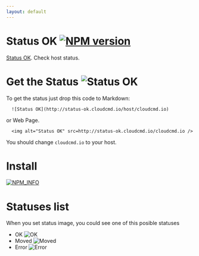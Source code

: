 ```yaml
---
layout: default
---
```


Status OK [![NPM version][NPMIMGURL]][NPMURL]
===============
[NPMIMGURL]:                https://badge.fury.io/js/thecat.png
[NPM_INFO_IMG]:             https://nodei.co/npm/status-ok.png?downloads=true&&stars
[NPMURL]:                   https://npmjs.org/package/status-ok "npm"

[Status OK](http://coderaiser.github.io/status-ok "Status OK"). Check host status.

Get the Status ![Status OK](http://status-ok.cloudcmd.io/host/status-ok.cloudcmd.io/ "Status")
===============
To get the status just drop this code to Markdown:

```
  ![Status OK](http://status-ok.cloudcmd.io/host/cloudcmd.io)
```

or Web Page.

```
  <img alt="Status OK" src=http://status-ok.cloudcmd.io/cloudcmd.io />
```

You should change ```cloudcmd.io``` to your host.

Install
===============
[![NPM_INFO][NPM_INFO_IMG]][NPMURL]

Statuses list
===============
When you set status image, you could see one of this posible statuses

- OK ![OK](http://status-ok.cloudcmd.io/svg/ok.svg "OK")
- Moved ![Moved](http://status-ok.cloudcmd.io/svg/moved.svg "Moved")
- Error ![Error](http://status-ok.cloudcmd.io/svg/error.svg "Error")